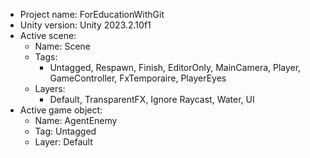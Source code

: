 <!-- UNITY CODE ASSIST INSTRUCTIONS START -->
- Project name: ForEducationWithGit
- Unity version: Unity 2023.2.10f1
- Active scene:
  - Name: Scene
  - Tags:
    - Untagged, Respawn, Finish, EditorOnly, MainCamera, Player, GameController, FxTemporaire, PlayerEyes
  - Layers:
    - Default, TransparentFX, Ignore Raycast, Water, UI
- Active game object:
  - Name: AgentEnemy
  - Tag: Untagged
  - Layer: Default
<!-- UNITY CODE ASSIST INSTRUCTIONS END -->